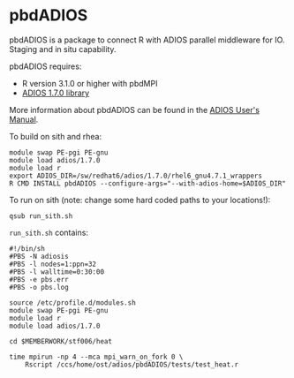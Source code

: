 # pbdADIOS

pbdADIOS is a package to connect R with ADIOS parallel middleware 
for IO. Staging and in situ capability.

pbdADIOS requires:
  * R version 3.1.0 or higher with pbdMPI
  * [ADIOS 1.7.0 library](https://www.olcf.ornl.gov/center-projects/adios/)

More information about pbdADIOS can be found in the
[ADIOS User's Manual](http://users.nccs.gov/~pnorbert/ADIOS-UsersManual-1.7.0.pdf).

To build on sith and rhea:

```
module swap PE-pgi PE-gnu
module load adios/1.7.0
module load r
export ADIOS_DIR=/sw/redhat6/adios/1.7.0/rhel6_gnu4.7.1_wrappers
R CMD INSTALL pbdADIOS --configure-args="--with-adios-home=$ADIOS_DIR"
```

To run on sith (note: change some hard coded paths to your locations!):

```
qsub run_sith.sh
```

`run_sith.sh` contains:

```
#!/bin/sh
#PBS -N adiosis
#PBS -l nodes=1:ppn=32
#PBS -l walltime=0:30:00
#PBS -e pbs.err
#PBS -o pbs.log

source /etc/profile.d/modules.sh
module swap PE-pgi PE-gnu
module load r
module load adios/1.7.0

cd $MEMBERWORK/stf006/heat

time mpirun -np 4 --mca mpi_warn_on_fork 0 \
    Rscript /ccs/home/ost/adios/pbdADIOS/tests/test_heat.r
```
